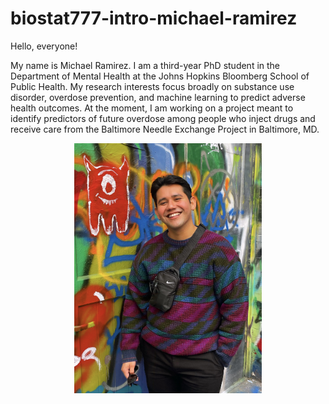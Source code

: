 # biostat777-intro-michael-ramirez

Hello, everyone! 

My name is Michael Ramirez. I am a third-year PhD student in the Department of Mental Health at the Johns Hopkins Bloomberg School of Public Health. My research interests focus broadly on substance use disorder, overdose prevention, and machine learning to predict adverse health outcomes. At the moment, I am working on a project meant to identify predictors of future overdose among people who inject drugs and receive care from the Baltimore Needle Exchange Project in Baltimore, MD. 

<p align="center">
<img src="Graffiti Alley in Baltimore.jpg" width="300" height="400">
</p>
